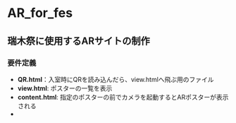 # AR_for_fes
## 瑞木祭に使用するARサイトの制作

### **要件定義**
- **QR.html**：入室時にQRを読み込んだら、view.htmlへ飛ぶ用のファイル
- **view.html**: ポスターの一覧を表示
- **content.html**: 指定のポスターの前でカメラを起動するとARポスターが表示される
- 
